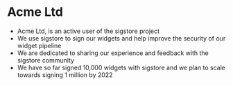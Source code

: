 # Acme Ltd

* Acme Ltd, is an active user of the sigstore project
* We use sigstore to sign our widgets and help improve the security of our
  widget pipeline
* We are dedicated to sharing our experience and feedback with the sigstore
  community
* We have so far signed 10,000 widgets with sigstore and we plan to scale
  towards signing 1 million by 2022
